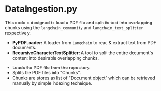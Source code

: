 # DataIngestion.py
This code is designed to load a PDF file and split its text into overlapping chunks using the `langchain_community` and `langchain_text_splitter` rexpectively.

- __PyPDFLoader:__ A loader from `Langchain` to read & extract text from PDF documents. 
- __RecursiveCharacterTextSplitter:__ A tool to split the entire document's content into desirable overlapping chunks.

* Loads the PDF file from the repository. 
* Splits the PDF files into "Chunks".
* Chunks are stores as list of "Document object" which can be retrieved manually by simple indexing technique.